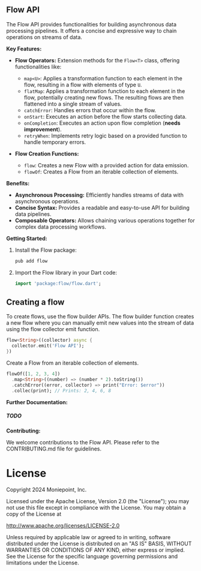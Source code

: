## Flow API

The Flow API provides functionalities for building asynchronous data processing pipelines. It offers a concise and expressive way to chain operations on streams of data.

**Key Features:**

* **Flow Operators:** Extension methods for the `Flow<T>` class, offering functionalities like:
    * `map<U>`: Applies a transformation function to each element in the flow, resulting in a flow with elements of type `U`.
    * `flatMap`: Applies a transformation function to each element in the flow, potentially creating new flows. The resulting flows are then flattened into a single stream of values.
    * `catchError`: Handles errors that occur within the flow.
    * `onStart`: Executes an action before the flow starts collecting data.
    * `onCompletion`: Executes an action upon flow completion (**needs improvement**).
    * `retryWhen`: Implements retry logic based on a provided function to handle temporary errors.

* **Flow Creation Functions:**
    * `flow`: Creates a new Flow with a provided action for data emission.
    * `flowOf`: Creates a Flow from an iterable collection of elements.

**Benefits:**

* **Asynchronous Processing:** Efficiently handles streams of data with asynchronous operations.
* **Concise Syntax:** Provides a readable and easy-to-use API for building data pipelines.
* **Composable Operators:** Allows chaining various operations together for complex data processing workflows.

**Getting Started:**

1. Install the Flow package:
   ```bash
   pub add flow
   ```

2. Import the Flow library in your Dart code:
   ```dart
   import 'package:flow/flow.dart';
   ```

## Creating a flow

To create flows, use the flow builder APIs. The flow builder function creates a new flow where you can manually emit new values into the stream of data using the flow collector emit function.

```dart
flow<String>((collector) async {
  collector.emit('Flow API');
})
```
Create a Flow from an iterable collection of elements.

```dart
flowOf([1, 2, 3, 4])
  .map<String>((number) => (number * 2).toString())
  .catchError((error, collector) => print("Error: $error"))
  .collec(print); // Prints: 2, 4, 6, 8
```



**Further Documentation:**

##### TODO

**Contributing:**

We welcome contributions to the Flow API. Please refer to the CONTRIBUTING.md file for guidelines.

License
=======

Copyright 2024 Moniepoint, Inc.

Licensed under the Apache License, Version 2.0 (the "License");
you may not use this file except in compliance with the License.
You may obtain a copy of the License at

http://www.apache.org/licenses/LICENSE-2.0

Unless required by applicable law or agreed to in writing, software
distributed under the License is distributed on an "AS IS" BASIS,
WITHOUT WARRANTIES OR CONDITIONS OF ANY KIND, either express or implied.
See the License for the specific language governing permissions and
limitations under the License.



